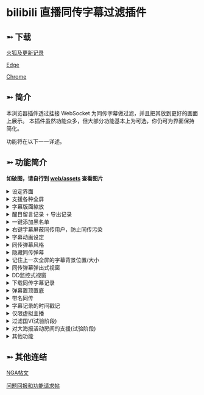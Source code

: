 # bilibili 直播同传字幕过滤插件


## ➵ 下载

[火狐及更新记录](https://github.com/eric2788/bilibili-jimaku-filter/releases)

[Edge](https://microsoftedge.microsoft.com/addons/detail/ehdhihncinoejihhmhpdoeloadihnfio)

[Chrome](https://chrome.google.com/webstore/detail/nhomlepkjglilcahfcfnggebkaabeiog)

## ➵ 简介

本浏览器插件透过挂接 WebSocket 为同传字幕做过滤，并且把其放到更好的画面上展示。
本插件虽然功能众多，但大部分功能基本上为可选，你仍可为界面保持简化。

功能将在以下一一详述。

## ➵ 功能简介

__如破图，请自行到 [web/assets](https://github.com/eric2788/bilibili-jimaku-filter/tree/web/assets) 查看图片__

<details>
<summary>设定界面</summary>

![icon](https://github.com/eric2788/bilibili-jimaku-filter/raw/web/assets/icon.png)

[此处可查看范本](https://eric2788.github.io/bilibili-jimaku-filter/)

*黑名单用于过滤国v等等的名单*

</details>

<details>
<summary>支援各种全屏</summary>

![](https://github.com/eric2788/bilibili-jimaku-filter/raw/web/assets/screen-show.gif)

</details>

<details>
<summary>字幕版面縮放</summary>

![](https://github.com/eric2788/bilibili-jimaku-filter/raw/web/assets/sub-resize.gif)
</details>

<details>
<summary>醒目留言记录 + 导出记录</summary>

防止SC时间过后消失。

没有离线记录，因此F5后所有记录会被清空。

![](https://github.com/eric2788/bilibili-jimaku-filter/raw/web/assets/sc-output.gif)

</details>

<details>
    <summary>一键添加黑名单</summary>

![](https://github.com/eric2788/bilibili-jimaku-filter/raw/web/assets/blacklist-btn.gif)

你也可以右键页面打开菜单来添加黑名单

![](https://github.com/eric2788/bilibili-jimaku-filter/raw/web/assets/blacklist-context-menu.png)

</details>

<details>
    <summary>右键字幕屏蔽同传用户，防止同传污染</summary>

![](https://github.com/eric2788/bilibili-jimaku-filter/raw/web/assets/blacklist-tc.gif)

</details>


<details>
<summary>字幕动画设定</summary>

右移

![](https://github.com/eric2788/bilibili-jimaku-filter/raw/web/assets/animate-left.gif)

下移

![](https://github.com/eric2788/bilibili-jimaku-filter/raw/web/assets/animate-top.gif)

缩放

![](https://github.com/eric2788/bilibili-jimaku-filter/raw/web/assets/aniamte-size.gif)


</details>

<details>
<summary>同传弹幕风格</summary>

主要是颜色和透明度

![](https://github.com/eric2788/bilibili-jimaku-filter/raw/web/assets/jimaku-style-change.gif)

</details>

<details>
<summary>隐藏同传弹幕</summary>

![](https://github.com/eric2788/bilibili-jimaku-filter/raw/web/assets/hide-jimaku.gif)

</details>

<details>
<summary>记住上一次全屏的字幕背景位置/大小</summary>

别问为什么我盖住了主播 

![](https://github.com/eric2788/bilibili-jimaku-filter/raw/web/assets/remember-size.gif)

</details>

<details>
<summary>同传弹幕弹出式视窗</summary>

![](https://github.com/eric2788/bilibili-jimaku-filter/raw/web/assets/popup-jimaku.jpg)

</details>

<details>
<summary>DD监控式视窗</summary>

![](https://github.com/eric2788/bilibili-jimaku-filter/raw/web/assets/dd-monitor.png)

</details>

<details>
<summary>下载同传字幕记录</summary>

![](https://github.com/eric2788/bilibili-jimaku-filter/raw/web/assets/download-log.gif)

</details>

<details>
<summary>弹幕置顶置底</summary>

![](https://github.com/eric2788/bilibili-jimaku-filter/raw/web/assets/ws-top.png)

![](https://github.com/eric2788/bilibili-jimaku-filter/raw/web/assets/ws-top-2.png)

</details>

<details>
<summary>带名同传</summary>

新增了带名为 n 的正则捕捉群组

目前推荐使用 [这个](https://github.com/eric2788/bilibili-jimaku-filter/issues/1) 作为默认正则表达式，其可捕捉的格式如下

    "你【你是谁】"
    "我: 【你是谁】"
    "我:【你是谁】"
    "你 【是谁啊】"

</details>

<details>
<summary>字幕记录的时间戳记</summary>

串流时间戳记

![](https://github.com/eric2788/bilibili-jimaku-filter/raw/web/assets/stream-ts.png)

`[03:51]` => 直播时间: 直播了三分五十一秒

真实时间戳记

![](https://github.com/eric2788/bilibili-jimaku-filter/raw/web/assets/real-ts.png)

`[18:16:50]` => 真实时间: 下午六点十六分五十秒

</details>

<details>
<summary>仅限虚拟主播</summary>

![](https://github.com/eric2788/bilibili-jimaku-filter/raw/web/assets/only-vtb.jpg)

</details>

<details>
<summary>过滤国V(试验阶段)</summary>

![](https://github.com/eric2788/bilibili-jimaku-filter/raw/web/assets/filter-cnv.png)

</details>

<details>
<summary>对大海报活动房间的支援(试验阶段)</summary>
        
![image.png](https://i.loli.net/2021/01/31/oRcQt7GgvuBLmdi.png)
        
</details>

<details>
<summary>其他功能</summary>

一些小功能我就不上图了，直接列出来

- 字幕行距与缩放
- 按钮风格设定
- 字幕文字与背景风格设定
- 用戶黑名单
- 同传用户名单(名单内用户的弹幕直接为字幕)
- 自动更新(火狐/Chrome/Edge)

</details>

## ➵ 其他连结

[NGA帖文](https://ngabbs.com/read.php?tid=24434809)

[问题回报和功能请求帖](https://github.com/eric2788/bilibili-jimaku-filter/issues)
